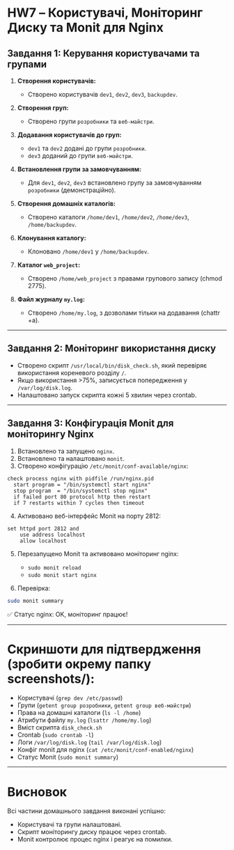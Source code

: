 # HW7 – Користувачі, Моніторинг Диску та Monit для Nginx

## Завдання 1: Керування користувачами та групами

1. **Створення користувачів:**
   - Створено користувачів `dev1`, `dev2`, `dev3`, `backupdev`.

2. **Створення груп:**
   - Створено групи `розробники` та `веб-майстри`.

3. **Додавання користувачів до груп:**
   - `dev1` та `dev2` додані до групи `розробники`.
   - `dev3` доданий до групи `веб-майстри`.

4. **Встановлення групи за замовчуванням:**
   - Для `dev1`, `dev2`, `dev3` встановлено групу за замовчуванням `розробники` (демонстраційно).

5. **Створення домашніх каталогів:**
   - Створено каталоги `/home/dev1`, `/home/dev2`, `/home/dev3`, `/home/backupdev`.

6. **Клонування каталогу:**
   - Клоновано `/home/dev1` у `/home/backupdev`.

7. **Каталог `web_project`:**
   - Створено `/home/web_project` з правами групового запису (chmod 2775).

8. **Файл журналу `my.log`:**
   - Створено `/home/my.log`, з дозволами тільки на додавання (chattr +a).

---

## Завдання 2: Моніторинг використання диску

- Створено скрипт `/usr/local/bin/disk_check.sh`, який перевіряє використання кореневого розділу `/`.
- Якщо використання >75%, записується попередження у `/var/log/disk.log`.
- Налаштовано запуск скрипта кожні 5 хвилин через crontab.

---

## Завдання 3: Конфігурація Monit для моніторингу Nginx

1. Встановлено та запущено `nginx`.
2. Встановлено та налаштовано `monit`.
3. Створено конфігурацію `/etc/monit/conf-available/nginx`:

```text
check process nginx with pidfile /run/nginx.pid
  start program = "/bin/systemctl start nginx"
  stop program  = "/bin/systemctl stop nginx"
  if failed port 80 protocol http then restart
  if 7 restarts within 7 cycles then timeout
```

4. Активовано веб-інтерфейс Monit на порту 2812:

```text
set httpd port 2812 and
    use address localhost
    allow localhost
```

5. Перезапущено Monit та активовано моніторинг nginx:
   - `sudo monit reload`
   - `sudo monit start nginx`

6. Перевірка:

```bash
sudo monit summary
```

✅ Статус nginx: OK, моніторинг працює!

---

# Скриншоти для підтвердження (зробити окрему папку screenshots/):

- Користувачі (`grep dev /etc/passwd`)
- Групи (`getent group розробники`, `getent group веб-майстри`)
- Права на домашні каталоги (`ls -l /home`)
- Атрибути файлу `my.log` (`lsattr /home/my.log`)
- Вміст скрипта `disk_check.sh`
- Crontab (`sudo crontab -l`)
- Логи `/var/log/disk.log` (`tail /var/log/disk.log`)
- Конфіг monit для nginx (`cat /etc/monit/conf-enabled/nginx`)
- Статус Monit (`sudo monit summary`)

---

# Висновок

Всі частини домашнього завдання виконані успішно:
- Користувачі та групи налаштовані.
- Скрипт моніторингу диску працює через crontab.
- Monit контролює процес nginx і реагує на помилки.

